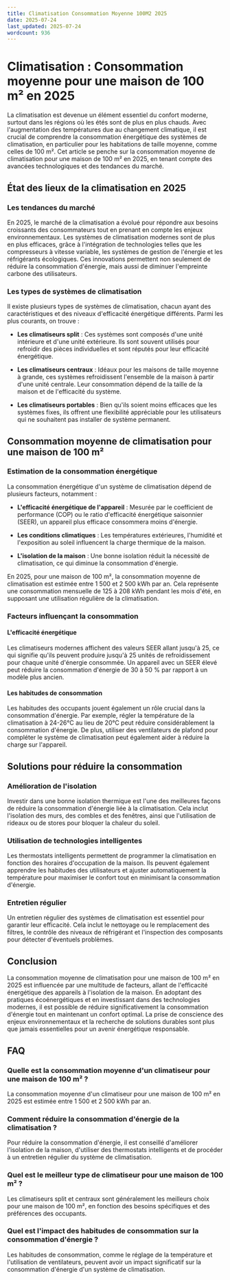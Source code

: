 ```yaml
---
title: Climatisation Consommation Moyenne 100M2 2025
date: 2025-07-24
last_updated: 2025-07-24
wordcount: 936
---
```


# Climatisation : Consommation moyenne pour une maison de 100 m² en 2025

La climatisation est devenue un élément essentiel du confort moderne, surtout dans les régions où les étés sont de plus en plus chauds. Avec l'augmentation des températures due au changement climatique, il est crucial de comprendre la consommation énergétique des systèmes de climatisation, en particulier pour les habitations de taille moyenne, comme celles de 100 m². Cet article se penche sur la consommation moyenne de climatisation pour une maison de 100 m² en 2025, en tenant compte des avancées technologiques et des tendances du marché.

## État des lieux de la climatisation en 2025

### Les tendances du marché

En 2025, le marché de la climatisation a évolué pour répondre aux besoins croissants des consommateurs tout en prenant en compte les enjeux environnementaux. Les systèmes de climatisation modernes sont de plus en plus efficaces, grâce à l'intégration de technologies telles que les compresseurs à vitesse variable, les systèmes de gestion de l'énergie et les réfrigérants écologiques. Ces innovations permettent non seulement de réduire la consommation d'énergie, mais aussi de diminuer l'empreinte carbone des utilisateurs.

### Les types de systèmes de climatisation

Il existe plusieurs types de systèmes de climatisation, chacun ayant des caractéristiques et des niveaux d'efficacité énergétique différents. Parmi les plus courants, on trouve :

- **Les climatiseurs split** : Ces systèmes sont composés d'une unité intérieure et d'une unité extérieure. Ils sont souvent utilisés pour refroidir des pièces individuelles et sont réputés pour leur efficacité énergétique.
  
- **Les climatiseurs centraux** : Idéaux pour les maisons de taille moyenne à grande, ces systèmes refroidissent l'ensemble de la maison à partir d'une unité centrale. Leur consommation dépend de la taille de la maison et de l'efficacité du système.

- **Les climatiseurs portables** : Bien qu'ils soient moins efficaces que les systèmes fixes, ils offrent une flexibilité appréciable pour les utilisateurs qui ne souhaitent pas installer de système permanent.

## Consommation moyenne de climatisation pour une maison de 100 m²

### Estimation de la consommation énergétique

La consommation énergétique d'un système de climatisation dépend de plusieurs facteurs, notamment :

- **L'efficacité énergétique de l'appareil** : Mesurée par le coefficient de performance (COP) ou le ratio d'efficacité énergétique saisonnier (SEER), un appareil plus efficace consommera moins d'énergie.

- **Les conditions climatiques** : Les températures extérieures, l'humidité et l'exposition au soleil influencent la charge thermique de la maison.

- **L'isolation de la maison** : Une bonne isolation réduit la nécessité de climatisation, ce qui diminue la consommation d'énergie.

En 2025, pour une maison de 100 m², la consommation moyenne de climatisation est estimée entre 1 500 et 2 500 kWh par an. Cela représente une consommation mensuelle de 125 à 208 kWh pendant les mois d'été, en supposant une utilisation régulière de la climatisation.

### Facteurs influençant la consommation

#### L'efficacité énergétique

Les climatiseurs modernes affichent des valeurs SEER allant jusqu'à 25, ce qui signifie qu'ils peuvent produire jusqu'à 25 unités de refroidissement pour chaque unité d'énergie consommée. Un appareil avec un SEER élevé peut réduire la consommation d'énergie de 30 à 50 % par rapport à un modèle plus ancien.

#### Les habitudes de consommation

Les habitudes des occupants jouent également un rôle crucial dans la consommation d'énergie. Par exemple, régler la température de la climatisation à 24-26°C au lieu de 20°C peut réduire considérablement la consommation d'énergie. De plus, utiliser des ventilateurs de plafond pour compléter le système de climatisation peut également aider à réduire la charge sur l'appareil.

## Solutions pour réduire la consommation

### Amélioration de l'isolation

Investir dans une bonne isolation thermique est l'une des meilleures façons de réduire la consommation d'énergie liée à la climatisation. Cela inclut l'isolation des murs, des combles et des fenêtres, ainsi que l'utilisation de rideaux ou de stores pour bloquer la chaleur du soleil.

### Utilisation de technologies intelligentes

Les thermostats intelligents permettent de programmer la climatisation en fonction des horaires d'occupation de la maison. Ils peuvent également apprendre les habitudes des utilisateurs et ajuster automatiquement la température pour maximiser le confort tout en minimisant la consommation d'énergie.

### Entretien régulier

Un entretien régulier des systèmes de climatisation est essentiel pour garantir leur efficacité. Cela inclut le nettoyage ou le remplacement des filtres, le contrôle des niveaux de réfrigérant et l'inspection des composants pour détecter d'éventuels problèmes.

## Conclusion

La consommation moyenne de climatisation pour une maison de 100 m² en 2025 est influencée par une multitude de facteurs, allant de l'efficacité énergétique des appareils à l'isolation de la maison. En adoptant des pratiques écoénergétiques et en investissant dans des technologies modernes, il est possible de réduire significativement la consommation d'énergie tout en maintenant un confort optimal. La prise de conscience des enjeux environnementaux et la recherche de solutions durables sont plus que jamais essentielles pour un avenir énergétique responsable.

## FAQ

### Quelle est la consommation moyenne d'un climatiseur pour une maison de 100 m² ?

La consommation moyenne d'un climatiseur pour une maison de 100 m² en 2025 est estimée entre 1 500 et 2 500 kWh par an.

### Comment réduire la consommation d'énergie de la climatisation ?

Pour réduire la consommation d'énergie, il est conseillé d'améliorer l'isolation de la maison, d'utiliser des thermostats intelligents et de procéder à un entretien régulier du système de climatisation.

### Quel est le meilleur type de climatiseur pour une maison de 100 m² ?

Les climatiseurs split et centraux sont généralement les meilleurs choix pour une maison de 100 m², en fonction des besoins spécifiques et des préférences des occupants.

### Quel est l'impact des habitudes de consommation sur la consommation d'énergie ?

Les habitudes de consommation, comme le réglage de la température et l'utilisation de ventilateurs, peuvent avoir un impact significatif sur la consommation d'énergie d'un système de climatisation.